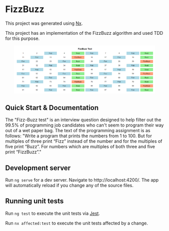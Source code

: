 # FizzBuzz

This project was generated using [Nx](https://nx.dev).

This project has an implementation of the FizzBuzz algorithm and used TDD for this purpose.

<p align="center"><img src="apps/front/src/assets/example.png" width="450"></p>

## Quick Start & Documentation

The "Fizz-Buzz test" is an interview question designed to help filter out the 99.5% of programming job candidates who can't seem to program their way out of a wet paper bag. The text of the programming assignment is as follows:
"Write a program that prints the numbers from 1 to 100. But for multiples of three print “Fizz” instead of the number and for the multiples of five print “Buzz”. For numbers which are multiples of both three and five print “FizzBuzz”."

## Development server

Run `ng serve` for a dev server. Navigate to http://localhost:4200/. The app will automatically reload if you change any of the source files.

## Running unit tests

Run `ng test` to execute the unit tests via [Jest](https://jestjs.io).

Run `nx affected:test` to execute the unit tests affected by a change.

